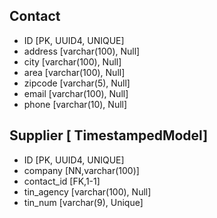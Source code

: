 ## Contact
- ID [PK, UUID4, UNIQUE]
- address [varchar(100), Null]
- city [varchar(100), Null]
- area [varchar(100), Null]
- zipcode [varchar(5), Null]
- email [varchar(100), Null]
- phone [varchar(10), Null]

## Supplier [ TimestampedModel]
- ID [PK, UUID4, UNIQUE]
- company [NN,varchar(100)]
- contact_id [FK,1-1]
- tin_agency [varchar(100), Null]
- tin_num [varchar(9), Unique]

